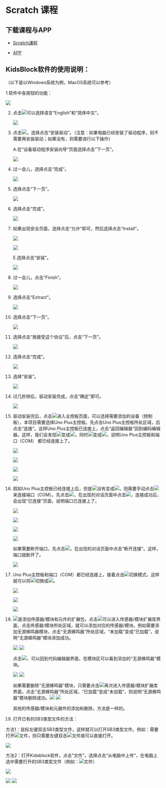 # Scratch 课程

## 下载课程与APP

- [Scratch课程](./Scratch课程.7z)

- [APP](./APP.zip)

## KidsBlock软件的使用说明：

（以下是以Windows系统为例，MacOS系统可以参考）

1.软件中各按钮的功能：

![](media/9fda97dd6093f7f891bdc9ebebf4dccc.png)

2.  点击![](media/3dd044ace633a5f7218b0d19a55ff9cf.png)可以选择语言“English”和“简体中文”。

    ![](media/a26ac98fda5eb460bae6370e017e1869.png)

3.  点击![](media/ceea175e15c8425a1a70baaaf56d40b3.png)，选择点击“安装驱动”。（注意：如果电脑已经安装了驱动程序，则不需要再安装驱动；如果没有，则需要进行以下操作）

    A.在“设备驱动程序安装向导”页面选择点击“下一页”。

    ![](media/be8269c2e723ad6bb95a3027aaa96f5a.png)



2.  过一会儿，选择点击“完成”。

    ![](media/0d8f2d15f93f9c162d590af9962160f4.png)

3.  选择点击“下一页”。

    ![](media/3a18d722c99f4c739f71f9de6dad3897.png)

4.  选择点击“完成”。

    ![](media/1d1562c2614b811ff0cb43da449985a1.png)

5.  如果出现安全页面，选择点击“允许”即可，然后选择点击“Install”。

    ![](media/726e0c8a971ebd698a2785aa0aa96b48.png)

    ![](media/55317031882e78e69fc63225e50219de.png)

    E.选择点击“安装”。

    ![](media/7f1a8c8dbe51711f213c382aeb0228c2.png)

6.  过一会儿，点击“Finish”。

    ![](media/06a890be5adedc1400ecd722634099e8.png)

7.  选择点击“Extract”。

    ![](media/8f99c1a32792b8d04f1986982b20edc8.png)

8.  选择点击“下一页”。

    ![](media/7b3b94085bb2012b4dab64a4d3ea6e1d.png)

9.  选择点击“我接受这个协议”后，点击“下一页”。

    ![](media/c176eaa9b8a278d497b5cb3aed623331.png)

10. 选择点击“完成”。

    ![](media/86e3fce6103bbd8e80f058d26b5fc77f.png)

11. 选择“安装”。

    ![](media/5a7ee544df41f82915ad7a07c5367988.png)



15. 过几秒钟后，驱动安装完成，点击“确定”即可。

    ![](media/72f2d50822510f87b5320f674d24d8ea.png)



4.  驱动安装完后，点击![](media/33193aae5cf46bccd050b84af65b9dde.png)进入主控板页面，可以选择需要添加的设备（控制板），本项目需要选择Uno     Plus主控板。先点击Uno Plus主控板所处区域，后点击“连接”。这样Uno     Plus主控板已连接上，点击“返回编辑器”回到编码编辑器。这样，我们会发现![](media/e3d5380fcd0890ff6320185808d7fab9.png)变成![](media/bd76cd78b23f7f309847e5d19bd5c4a1.png)，同时![](media/8cac6f60c26e2b10d1b2dc313ea5eb03.png)变成![](media/4f8778ff131729b181ea6ec292614a3c.png)，说明Uno     Plus主控板和端口（COM） 都已经连接上了。

    ![](media/dffb264fb8b7313928d1ae0f8d23b4d9.png)

    ![](media/2fce58968e59ac36c46a9a1f84193ef7.png)

    ![](media/3ff6136ef4a84bea34669b28e98ed032.png)

    ![](media/3858b4cf90a2d1b784f84148c24b1893.png)

5.  假如Uno     Plus主控板已经连接上后，但是![](media/8cac6f60c26e2b10d1b2dc313ea5eb03.png)没有变成![](media/4f8778ff131729b181ea6ec292614a3c.png)，则需要手动点击![](media/8cac6f60c26e2b10d1b2dc313ea5eb03.png)来连接端口（COM）。先点击![](media/8cac6f60c26e2b10d1b2dc313ea5eb03.png)，在出现的对话页面中点击![](media/a034167a19e4c273d77848c3df421dc3.png)，连接成功后，会出现“已连接”页面，说明端口已连接上了。

    ![](media/0565cad4c8bc481413810ddfe2cc6563.png)

    ![](media/22cd29b6a1a6970409239eb7e610dbb3.png)

    ![](media/e38ca3317bc7fa51081b680cc03f361f.png)

    ![](media/3858b4cf90a2d1b784f84148c24b1893.png)

    如果需要断开端口，先点击![](media/4f8778ff131729b181ea6ec292614a3c.png)，在出现的对话页面中点击“断开连接”。这样，端口就断开了。

    ![](media/0fbc2939ff2e68b5560c539b4650b09a.png)

6.  Uno     Plus主控板和端口（COM）都已经连接上，接着点击![](media/44a15c56037a5e48ecbb79a3ea02cd4c.png)切换模式，这样就可以将![](media/44a15c56037a5e48ecbb79a3ea02cd4c.png)切换成![](media/aa20eb800371bb25be725dd0ce5179c1.png)。

    ![](media/61708df8561a803dd18bed481c3c346e.png)

    ![](media/9a287742f97835138dcd4406f0df6b82.png)

    ![](media/55ad369b4b4c75633c9a2f5cc72842c4.png)

7.  ![](media/9964e0b31fc9846a7f64c57f51e47152.png)是添加传感器/模块和元件的扩展包，点击![](media/9964e0b31fc9846a7f64c57f51e47152.png)可以进入传感器/模块扩展库界面，点击传感器/模块所处区域，就可以添加对应的传感器/模块。例如需要添加无源蜂鸣器模块，点击“无源蜂鸣器”所处区域，“未加载”变成“已加载”，说明“无源蜂鸣器”模块添加成功。

    ![](media/ab404ddf34211da99090113c68b7fda9.png)
    ![](media/56cf4469ce156139822f9110557720cf.png)

    点击![](media/95039e92d5182ecb0bccc177aaec3f80.png)，可以回到代码编辑器界面，在模块区可以看到添加的“无源蜂鸣器”模块。

    ![](media/21aa846400778d79db7eb801e2b84058.png)
    ![](media/00bdd528d9f2b4f69673b85735d4cf4d.png)

    如果需要删除“无源蜂鸣器”模块，只需要点击![](media/9964e0b31fc9846a7f64c57f51e47152.png)再次进入传感器/模块扩展库界面，点击“无源蜂鸣器”所处区域，“已加载”变成“未加载”，则说明“无源蜂鸣器”模块删除成功。![](media/56cf4469ce156139822f9110557720cf.png)
    ![](media/ab404ddf34211da99090113c68b7fda9.png)

    其他的传感器/模块和元器件的添加和删除，方法是一样的。

8.  打开已有的SB3类型文件的方法：

方法1：鼠标左键双击SB3类型文件，这样就可以打开SB3类型文件。例如：需要打开![](media/2f17c9c0a70a25b0d8e3899e205e94cc.png)文件，则只需要左键双击![](media/2f17c9c0a70a25b0d8e3899e205e94cc.png)文件就可以直接打开。

![](media/d6d52424c2525b72aea53b8e7e9d59e3.png)

方法2：打开Kidsblock软件，点击“文件”，选择点击“从电脑中上传”，在电脑上选中需要打开的SB3类型文件（例如：![](media/2f17c9c0a70a25b0d8e3899e205e94cc.png)文件）

![](media/c8b69ae6e64fda3bae42967c3ad84d84.png)

![](media/785e415d6359f57fd08f5b78bb051b1c.png)
![](media/d6d52424c2525b72aea53b8e7e9d59e3.png)




